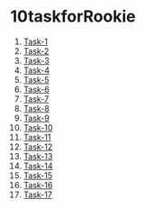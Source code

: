 # 10taskforRookie

1. <a href="https://github.com/saberzhan19/10taskforRookie/tree/task-1"> Task-1</a>
2. <a href="https://github.com/saberzhan19/10taskforRookie/tree/try2"> Task-2</a>
3. <a href="https://github.com/saberzhan19/10taskforRookie/tree/try3"> Task-3</a>
4. <a href="https://github.com/saberzhan19/10taskforRookie/tree/task-4"> Task-4</a>
5. <a href="https://github.com/saberzhan19/10taskforRookie/tree/task-5"> Task-5</a><br>
6. <a href="https://github.com/saberzhan19/10taskforRookie/tree/task-6"> Task-6</a>
7. <a href="https://github.com/saberzhan19/10taskforRookie/tree/task-7"> Task-7</a>
8. <a href="https://github.com/saberzhan19/10taskforRookie/tree/task-8"> Task-8</a>
9. <a href="https://github.com/saberzhan19/10taskforRookie/tree/task-9"> Task-9</a>
10. <a href="https://github.com/saberzhan19/10taskforRookie/tree/task-10"> Task-10</a><br>
11. <a href="https://github.com/saberzhan19/10taskforRookie/tree/task-11"> Task-11</a>
12. <a href="https://github.com/saberzhan19/10taskforRookie/tree/task-12"> Task-12</a>
13. <a href="https://github.com/saberzhan19/10taskforRookie/tree/task-13"> Task-13</a>
14. <a href="https://github.com/saberzhan19/10taskforRookie/tree/task-14"> Task-14</a>
15. <a href="https://github.com/saberzhan19/10taskforRookie/tree/task-15"> Task-15</a>
16. <a href="https://github.com/saberzhan19/10taskforRookie/tree/task-16"> Task-16</a>
17. <a href="https://github.com/saberzhan19/10taskforRookie/tree/task-17"> Task-17</a>

